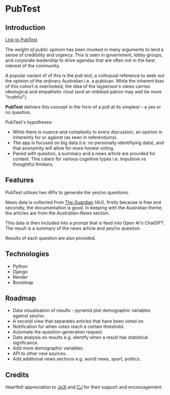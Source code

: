 # PubTest

## Introduction

[Link to PubTest](https://pubtest-ax51.onrender.com/)

The _weight of public opinion_ has been invoked in many arguments to lend a sense of credibility and urgency. This is seen in government, lobby groups, and corporate leadership to drive agendas that are often not in the best interest of the community. 

A popular variant of of this is the _pub test_, a colloquial reference to seek out the opinion of the ordinary Australian i.e. a publican. While the inherent bias of this cohort is overlooked, the idea of the layperson's views carries ideological and empathetic clout (and an imbibed patron may well be more "truthful").

**PubTest** delivers this concept in the form of a poll at its simplest – a yes or no question. 

PubTest's hypotheses: 

- While there is nuance and complexity to every discussion, an opinion is inherently for or against (as seen in referendums).
- The app is focused on big data (i.e. no personally-identifiying data), and that anonymity will allow for more honest voting.
- Paired with question, a summary and a news article are provided for context. This caters for various cognitive types i.e. impulsive vs thoughtful thinkers.

## Features

PubTest utilises two APIs to generate the yes/no questions.

News data is collected from [The Guardian](https://open-platform.theguardian.com/documentation/) (AU), firstly because is free and secondly, the documentation is good. In keeping with the Australian theme, the articles are from the *Australian-News* section.

This data is then included into a prompt that is feed into Open AI's ChatGPT. The result is a summary of the news article and yes/no question.

Results of each question are also provided.

## Technologies

- Python
- Django
- Render
- Bootstrap

## Roadmap

- Data visualisation of results – pyramid plot demographic variables against yes/no.
- A second view that separates articles that have been voted on.
- Notification for when votes reach a certain threshold. 
- Automate the question-generation request.
- Data analysis on results e.g. identify when a result has statistical signficance.
- Add more demographic variables. 
- API to other new sources.
- Add additional news sections e.g. world news, sport, politics. 

## Credits

Heartfelt appreciation to [Jo3l](https://github.com/wofockham) and [CJ](https://github.com/Bissmark) for their support and encouragement.